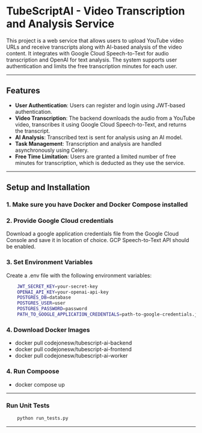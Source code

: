 # TubeScriptAI - Video Transcription and Analysis Service

This project is a web service that allows users to upload YouTube video URLs and receive transcripts along with AI-based analysis of the video content. It integrates with Google Cloud Speech-to-Text for audio transcription and OpenAI for text analysis. The system supports user authentication and limits the free transcription minutes for each user.

---

## Features

- **User Authentication**: Users can register and login using JWT-based authentication.
- **Video Transcription**: The backend downloads the audio from a YouTube video, transcribes it using Google Cloud Speech-to-Text, and returns the transcript.
- **AI Analysis**: Transcribed text is sent for analysis using an AI model.
- **Task Management**: Transcription and analysis are handled asynchronously using Celery.
- **Free Time Limitation**: Users are granted a limited number of free minutes for transcription, which is deducted as they use the service.

---

## Setup and Installation

### 1. Make sure you have Docker and Docker Compose installed

### 2. Provide Google Cloud credentials

Download a google application credentials file from the Google Cloud Console and save it in location of choice. GCP Speech-to-Text API should be enabled.

### 3. Set Environment Variables

Create a .env file with the following environment variables:

```bash
    JWT_SECRET_KEY=your-secret-key
    OPENAI_API_KEY=your-openai-api-key
    POSTGRES_DB=database
    POSTGRES_USER=user
    POSTGRES_PASSWORD=password
    PATH_TO_GOOGLE_APPLICATION_CREDENTIALS=path-to-google-credentials.json
```

### 4. Download Docker Images

- docker pull codejonesw/tubescript-ai-backend
- docker pull codejonesw/tubescript-ai-frontend
- docker pull codejonesw/tubescript-ai-worker

### 4. Run Compoose

- docker compose up

---

### Run Unit Tests

```bash
    python run_tests.py
```

---
